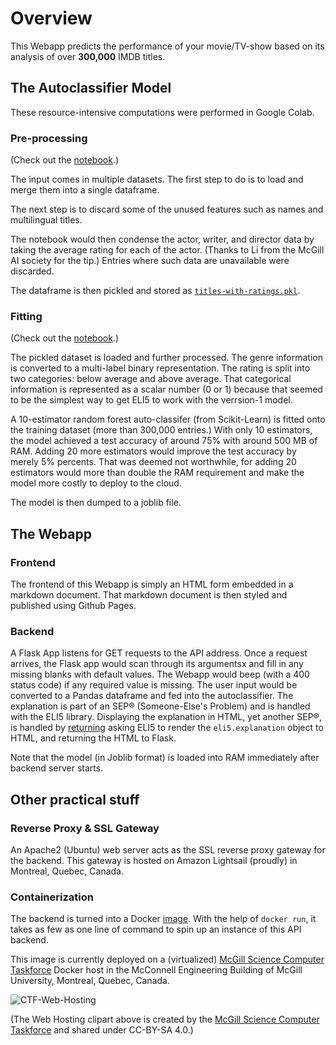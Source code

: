 # Overview
This Webapp predicts the performance of your movie/TV-show based on its analysis of over **300,000** IMDB titles.

## The Autoclassifier Model
These resource-intensive computations were performed in Google Colab.

### Pre-processing
(Check out the [notebook](https://github.com/jacobthebanana/McGill-AI-Stereotyper/blob/master/notebooks/2020-MAIS-Project-%20Data%20Preprocessing.ipynb).)

The input comes in multiple datasets. The first step to do is to load and merge them into a single dataframe.

The next step is to discard some of the unused features such as names and multilingual titles.

The notebook would then condense the actor, writer, and director data by taking the average rating for each of the actor. 
(Thanks to Li from the McGill AI society for the tip.) Entries where such data are unavailable were discarded.

The dataframe is then pickled and stored as [`titles-with-ratings.pkl`](https://github.com/jacobthebanana/McGill-AI-Stereotyper/releases/download/1.0/titles-with-ratings.pkl).

### Fitting
(Check out the [notebook](https://github.com/jacobthebanana/McGill-AI-Stereotyper/blob/master/notebooks/2020-MAIS-Project-%20Model.ipynb).)

The pickled dataset is loaded and further processed. The genre information is converted to a multi-label binary representation. 
The rating is split into two categories: below average and above average. That categorical information is represented as a scalar number (0 or 1) because that seemed to be the simplest way to get ELI5 to work with the verrsion-1 model.

A 10-estimator random forest auto-classifer (from Scikit-Learn) is fitted onto the training dataset (more than 300,000 entries.) 
With only 10 estimators, the model achieved a test accuracy of around 75% with around 500 MB of RAM. 
Adding 20 more estimators would improve the test accuracy by merely 5% percents. That was deemed not worthwhile, 
for adding 20 estimators would more than double the RAM requirement and make the model more costly to deploy to the cloud. 

The model is then dumped to a joblib file.

## The Webapp
### Frontend
The frontend of this Webapp is simply an HTML form embedded in a markdown document. 
That markdown document is then styled and published using Github Pages.

### Backend
A Flask App listens for GET requests to the API address. Once a request arrives, the Flask app would scan through its argumentsx and fill in any missing blanks with default values. The Webapp would beep (with a 400 status code) if any required value is missing.
The user input would be converted to a Pandas dataframe and fed into the autoclassifier. The explanation is part of an SEP®️ (Someone-Else's Problem) and is handled with the ELI5 library. Displaying the explanation in HTML, yet another SEP®️, is handled by [returning](https://github.com/jacobthebanana/McGill-AI-Stereotyper/blob/1a00082e58b500728ab1ee6a839dffe684b6bf4d/webapp/src/app.py#L57) asking ELI5 to render the `eli5.explanation` object to HTML, and returning the HTML to Flask.

Note that the model (in Joblib format) is loaded into RAM immediately after backend server starts.

## Other practical stuff
### Reverse Proxy & SSL Gateway
An Apache2 (Ubuntu) web server acts as the SSL reverse proxy gateway for the backend. This gateway is hosted on Amazon Lightsail (proudly) in Montreal, Quebec, Canada.

### Containerization
The backend is turned into a Docker [image](https://hub.docker.com/r/jacobthebanana/movie-rfc-backend). With the help of `docker run`, it takes as few as one line of command to spin up an instance of this API backend. 

This image is currently deployed on a (virtualized) [McGill Science Computer Taskforce](https://ctf.science.mcgill.ca/) Docker host in the McConnell Engineering Building of McGill University, Montreal, Quebec, Canada.

![CTF-Web-Hosting](https://ctf.science.mcgill.ca/assets/images/icons-v2/webHosting.png)

(The Web Hosting clipart above is created by the [McGill Science Computer Taskforce](https://ctf.science.mcgill.ca/) and shared under CC-BY-SA 4.0.)
